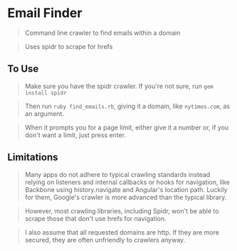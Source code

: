 # Email Finder

> Command line crawler to find emails within a domain

> Uses spidr to scrape for hrefs

## To Use

> Make sure you have the spidr crawler. If you're not sure, run `gem install spidr`

> Then run `ruby find_emails.rb`, giving it a domain, like `nytimes.com`, as an argument.

> When it prompts you for a page limit, either give it a number or, if you don't want a limit, just press enter.

## Limitations

> Many apps do not adhere to typical crawling standards instead relying on listeners and internal callbacks or hooks for navigation, like Backbone using history.navigate and Angular's location path. Luckily for them, Google's crawler is more advanced than the typical library.

> However, most crawling libraries, including Spidr, won't be able to scrape those that don't use hrefs for navigation.

> I also assume that all requested domains are http. If they are more secured, they are often unfriendly to crawlers anyway.
